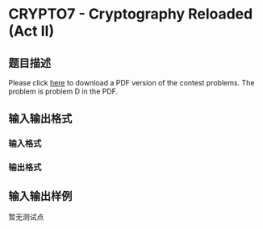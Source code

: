 # CRYPTO7 - Cryptography Reloaded (Act II)

## 题目描述

Please click [here](http://www.spoj.com/content/john_jones:shanghai2009.pdf) to download a PDF version of the contest problems. The problem is problem D in the PDF.

## 输入输出格式

### 输入格式

### 输出格式

## 输入输出样例

暂无测试点

